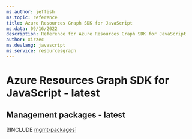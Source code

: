 ```yaml
---
ms.author: jeffish
ms.topic: reference
title: Azure Resources Graph SDK for JavaScript
ms.data: 09/16/2022
description: Reference for Azure Resources Graph SDK for JavaScript
author: xirzec
ms.devlang: javascript
ms.service: resourcesgraph
---
```

# Azure Resources Graph SDK for JavaScript - latest

## Management packages - latest
[!INCLUDE [mgmt-packages](resources-graph-mgmt-index.md)]